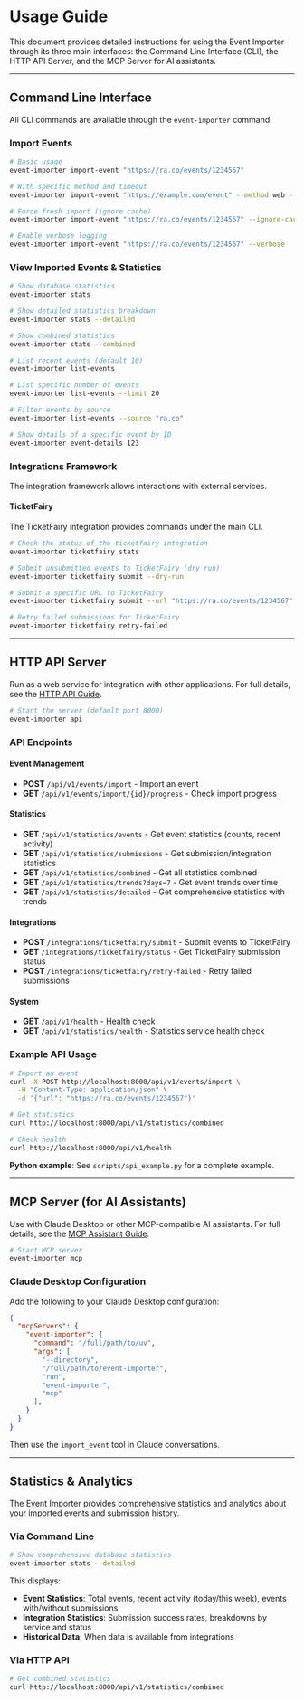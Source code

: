 # Usage Guide

This document provides detailed instructions for using the Event Importer through its three main interfaces: the Command Line Interface (CLI), the HTTP API Server, and the MCP Server for AI assistants.

---

## Command Line Interface

All CLI commands are available through the `event-importer` command.

### Import Events

```bash
# Basic usage
event-importer import-event "https://ra.co/events/1234567"

# With specific method and timeout
event-importer import-event "https://example.com/event" --method web --timeout 120

# Force fresh import (ignore cache)
event-importer import-event "https://ra.co/events/1234567" --ignore-cache

# Enable verbose logging
event-importer import-event "https://ra.co/events/1234567" --verbose
```

### View Imported Events & Statistics

```bash
# Show database statistics
event-importer stats

# Show detailed statistics breakdown
event-importer stats --detailed

# Show combined statistics
event-importer stats --combined

# List recent events (default 10)
event-importer list-events

# List specific number of events
event-importer list-events --limit 20

# Filter events by source
event-importer list-events --source "ra.co"

# Show details of a specific event by ID
event-importer event-details 123
```

### Integrations Framework

The integration framework allows interactions with external services.

#### TicketFairy

The TicketFairy integration provides commands under the main CLI.

```bash
# Check the status of the ticketfairy integration
event-importer ticketfairy stats

# Submit unsubmitted events to TicketFairy (dry run)
event-importer ticketfairy submit --dry-run

# Submit a specific URL to TicketFairy
event-importer ticketfairy submit --url "https://ra.co/events/1234567"

# Retry failed submissions for TicketFairy
event-importer ticketfairy retry-failed
```

---

## HTTP API Server

Run as a web service for integration with other applications. For full details, see the [HTTP API Guide](API.md).

```bash
# Start the server (default port 8000)
event-importer api
```

### API Endpoints

#### Event Management

- **POST** `/api/v1/events/import` - Import an event
- **GET** `/api/v1/events/import/{id}/progress` - Check import progress

#### Statistics

- **GET** `/api/v1/statistics/events` - Get event statistics (counts, recent activity)
- **GET** `/api/v1/statistics/submissions` - Get submission/integration statistics
- **GET** `/api/v1/statistics/combined` - Get all statistics combined
- **GET** `/api/v1/statistics/trends?days=7` - Get event trends over time
- **GET** `/api/v1/statistics/detailed` - Get comprehensive statistics with trends

#### Integrations

- **POST** `/integrations/ticketfairy/submit` - Submit events to TicketFairy
- **GET** `/integrations/ticketfairy/status` - Get TicketFairy submission status
- **POST** `/integrations/ticketfairy/retry-failed` - Retry failed submissions

#### System

- **GET** `/api/v1/health` - Health check
- **GET** `/api/v1/statistics/health` - Statistics service health check

### Example API Usage

```bash
# Import an event
curl -X POST http://localhost:8000/api/v1/events/import \
  -H "Content-Type: application/json" \
  -d '{"url": "https://ra.co/events/1234567"}'

# Get statistics
curl http://localhost:8000/api/v1/statistics/combined

# Check health
curl http://localhost:8000/api/v1/health
```

**Python example**: See `scripts/api_example.py` for a complete example.

---

## MCP Server (for AI Assistants)

Use with Claude Desktop or other MCP-compatible AI assistants. For full details, see the [MCP Assistant Guide](MCP.md).

```bash
# Start MCP server
event-importer mcp
```

### Claude Desktop Configuration

Add the following to your Claude Desktop configuration:

```json
{
  "mcpServers": {
    "event-importer": {
      "command": "/full/path/to/uv",
      "args": [
        "--directory",
        "/full/path/to/event-importer",
        "run",
        "event-importer",
        "mcp"
      ],
    }
  }
}
```

Then use the `import_event` tool in Claude conversations.

---

## Statistics & Analytics

The Event Importer provides comprehensive statistics and analytics about your imported events and submission history.

### Via Command Line

```bash
# Show comprehensive database statistics
event-importer stats --detailed
```

This displays:

- **Event Statistics**: Total events, recent activity (today/this week), events with/without submissions
- **Integration Statistics**: Submission success rates, breakdowns by service and status
- **Historical Data**: When data is available from integrations

### Via HTTP API

```bash
# Get combined statistics
curl http://localhost:8000/api/v1/statistics/combined
```
